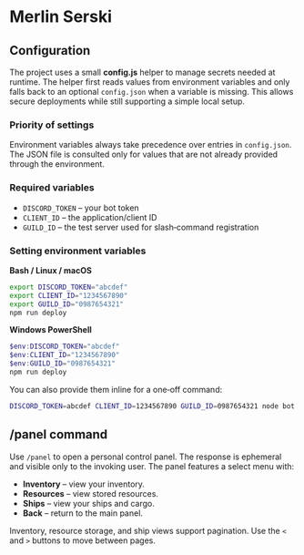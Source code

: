 # Merlin Serski

## Configuration

The project uses a small **config.js** helper to manage secrets needed at runtime. The helper first reads values from environment variables and only falls back to an optional `config.json` when a variable is missing. This allows secure deployments while still supporting a simple local setup.

### Priority of settings

Environment variables always take precedence over entries in `config.json`. The JSON file is consulted only for values that are not already provided through the environment.

### Required variables

- `DISCORD_TOKEN` – your bot token
- `CLIENT_ID` – the application/client ID
- `GUILD_ID` – the test server used for slash‑command registration

### Setting environment variables

**Bash / Linux / macOS**
```bash
export DISCORD_TOKEN="abcdef"
export CLIENT_ID="1234567890"
export GUILD_ID="0987654321"
npm run deploy
```

**Windows PowerShell**
```powershell
$env:DISCORD_TOKEN="abcdef"
$env:CLIENT_ID="1234567890"
$env:GUILD_ID="0987654321"
npm run deploy
```

You can also provide them inline for a one‑off command:
```bash
DISCORD_TOKEN=abcdef CLIENT_ID=1234567890 GUILD_ID=0987654321 node bot.js
```

## /panel command

Use `/panel` to open a personal control panel. The response is ephemeral and visible only to the invoking user. The panel features a select menu with:

- **Inventory** – view your inventory.
- **Resources** – view stored resources.
- **Ships** – view your ships and cargo.
- **Back** – return to the main panel.

Inventory, resource storage, and ship views support pagination. Use the `<` and `>` buttons to move between pages.

